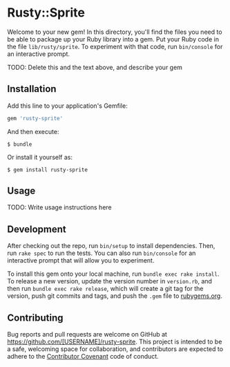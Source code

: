 # Rusty::Sprite

Welcome to your new gem! In this directory, you'll find the files you need to be able to package up your Ruby library into a gem. Put your Ruby code in the file `lib/rusty/sprite`. To experiment with that code, run `bin/console` for an interactive prompt.

TODO: Delete this and the text above, and describe your gem

## Installation

Add this line to your application's Gemfile:

```ruby
gem 'rusty-sprite'
```

And then execute:

    $ bundle

Or install it yourself as:

    $ gem install rusty-sprite

## Usage

TODO: Write usage instructions here

## Development

After checking out the repo, run `bin/setup` to install dependencies. Then, run `rake spec` to run the tests. You can also run `bin/console` for an interactive prompt that will allow you to experiment.

To install this gem onto your local machine, run `bundle exec rake install`. To release a new version, update the version number in `version.rb`, and then run `bundle exec rake release`, which will create a git tag for the version, push git commits and tags, and push the `.gem` file to [rubygems.org](https://rubygems.org).

## Contributing

Bug reports and pull requests are welcome on GitHub at https://github.com/[USERNAME]/rusty-sprite. This project is intended to be a safe, welcoming space for collaboration, and contributors are expected to adhere to the [Contributor Covenant](http://contributor-covenant.org) code of conduct.

